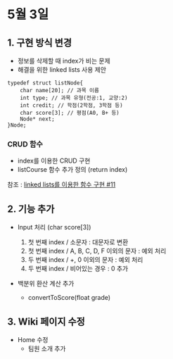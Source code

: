 # 5월 3일

## **1. 구현 방식 변경**

- 정보를 삭제할 때 index가 비는 문제
- 해결을 위한 linked lists 사용 제안

~~~
typedef struct listNode{
    char name[20]; // 과목 이름
    int type; // 과목 유형(전공:1, 교양:2)
    int credit; // 학점(2학점, 3학점 등)
    char score[3]; // 평점(A0, B+ 등)
    Node* next;
}Node;
~~~   

### CRUD 함수
- index를 이용한 CRUD 구현
- listCourse 함수 추가 정의 (return index)

참조 : [linked lists를 이용한 함수 구현 #11](https://github.com/22000546/2021OSSL_TeamProject/issues/11)


## **2. 기능 추가**

- Input 처리 (char score[3])  
  1. 첫 번째 index / 소문자 : 대문자로 변환
  2. 첫 번째 index / A, B, C, D, F 이외의 문자 : 예외 처리
  3. 두 번째 index / +, 0 이외의 문자 : 예외 처리
  4. 두 번째 index / 비어있는 경우 : 0 추가

- 백분위 환산 계산 추가
  - convertToScore(float grade)




## **3. Wiki 페이지 수정**

- Home 수정
  - 팀원 소개 추가